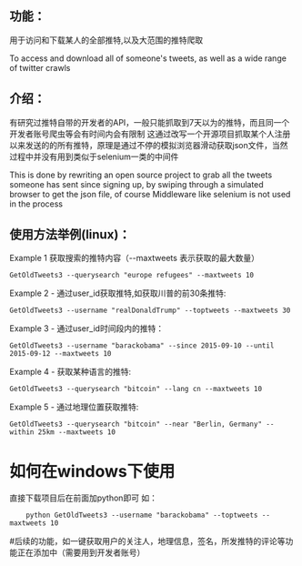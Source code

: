 功能：
----
<p>用于访问和下载某人的全部推特,以及大范围的推特爬取</p>
To access and download all of someone's tweets, as well as a wide range of twitter crawls

介绍：
----
有研究过推特自带的开发者的API，一般只能抓取到7天以为的推特，而且同一个开发者账号爬虫等会有时间内会有限制
这通过改写一个开源项目抓取某个人注册以来发送的的所有推特，原理是通过不停的模拟浏览器滑动获取json文件，当然
过程中并没有用到类似于selenium一类的中间件

This is done by rewriting an open source project to grab all the tweets someone has sent since signing up, by swiping through a simulated browser to get the json file, of course
Middleware like selenium is not used in the process


使用方法举例(linux)：
------

Example 1 获取搜索的推特内容（--maxtweets 表示获取的最大数量）
```
GetOldTweets3 --querysearch "europe refugees" --maxtweets 10
```
Example 2 - 通过user_id获取推特,如获取川普的前30条推特:

```
GetOldTweets3 --username "realDonaldTrump" --toptweets --maxtweets 30
```

Example 3 - 通过user_id时间段内的推特：

```
GetOldTweets3 --username "barackobama" --since 2015-09-10 --until 2015-09-12 --maxtweets 10
```

Example 4 - 获取某种语言的推特:

```
GetOldTweets3 --querysearch "bitcoin" --lang cn --maxtweets 10
```

Example 5 - 通过地理位置获取推特:

```
GetOldTweets3 --querysearch "bitcoin" --near "Berlin, Germany" --within 25km --maxtweets 10
```


如何在windows下使用
=====
直接下载项目后在前面加python即可
如：

        python GetOldTweets3 --username "barackobama" --toptweets --maxtweets 10

#后续的功能，如一键获取用户的关注人，地理信息，签名，所发推特的评论等功能正在添加中（需要用到开发者账号）
